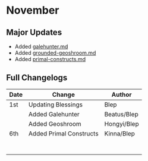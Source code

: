 # November

## Major Updates

* Added [galehunter.md](../../monsters/eremites/galehunter.md "mention")
* Added [grounded-geoshroom.md](../../monsters/mushrooms/grounded-geoshroom.md "mention")
* Added [primal-constructs.md](../../monsters/ruin-constructs/primal-constructs.md "mention")

## Full Changelogs

| Date | Change                  | Author      |
| ---- | ----------------------- | ----------- |
| 1st  | Updating Blessings      | Blep        |
|      | Added Galehunter        | Beatus/Blep |
|      | Added Geoshroom         | Hongyi/Blep |
| 6th  | Added Primal Constructs | Kinna/Blep  |
|      |                         |             |
|      |                         |             |
|      |                         |             |
|      |                         |             |
|      |                         |             |
|      |                         |             |
|      |                         |             |

